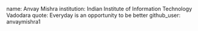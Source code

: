 name: Anvay Mishra
institution: Indian Institute of Information Technology Vadodara
quote: Everyday is an opportunity to be better
github_user: anvaymishra1
